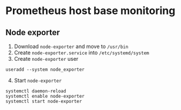 # Prometheus host base monitoring

## Node exporter
1. Download `node-exporter` and move to `/usr/bin`
2. Create `node-exporter.service` into `/etc/systemd/system`
3. Create `node-exporter` user
```shell
useradd --system node_exporter
```
4. Start `node-exporter`
```shell
systemctl daemon-reload
systemctl enable node-exporter
systemctl start node-exporter
```